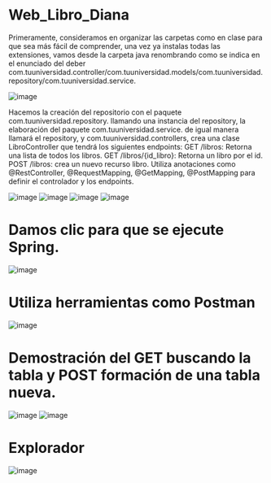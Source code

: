 # Web_Libro_Diana
Primeramente, consideramos en organizar las carpetas como en clase para que sea más fácil de comprender, una vez ya instalas todas las extensiones, vamos desde la carpeta java renombrando como se indica en el enunciado del deber com.tuuniversidad.controller/com.tuuniversidad.models/com.tuuniversidad.repository/com.tuuniversidad.service.

![image](https://github.com/Diana29004/Web_Libro_Diana/assets/170267544/07d8894b-da29-46c7-a6a5-97467059e90f)

Hacemos la creación del repositorio con el paquete com.tuuniversidad.repository. llamando una instancia del repository, la elaboración del paquete com.tuuniversidad.service. de igual manera llamará el repository, y com.tuuniversidad.controllers, crea una clase LibroController que tendrá los siguientes endpoints: GET /libros: Retorna una lista de todos los libros. GET /libros/{id_libro}: Retorna un libro por el id. POST /libros: crea un nuevo recurso libro. Utiliza anotaciones como @RestController, @RequestMapping, @GetMapping, @PostMapping para definir el controlador y los endpoints.

![image](https://github.com/Diana29004/Web_Libro_Diana/assets/170267544/62a4ba78-e456-405d-b832-36f9bb1bfd1d)
![image](https://github.com/Diana29004/Web_Libro_Diana/assets/170267544/6f12db40-b51f-4909-b2c3-4eca5e305072)
![image](https://github.com/Diana29004/Web_Libro_Diana/assets/170267544/ef437cbc-3cfd-4a81-b8ac-d680c92ca6b3)
![image](https://github.com/Diana29004/Web_Libro_Diana/assets/170267544/c3845956-e1b8-4101-8d13-c25a06d88c83)
# Damos clic para que se ejecute Spring.
![image](https://github.com/Diana29004/Web_Libro_Diana/assets/170267544/f009c6a5-89b1-4a93-b7cd-76d316ebbba6)
# Utiliza herramientas como Postman 
![image](https://github.com/Diana29004/Web_Libro_Diana/assets/170267544/944b4695-7ab4-4594-9ada-137b61baf612)
# Demostración del GET buscando la tabla y POST formación de una tabla nueva.
![image](https://github.com/Diana29004/Web_Libro_Diana/assets/170267544/251aa6a4-e93c-4f91-bb00-f49b2f8ed673)
![image](https://github.com/Diana29004/Web_Libro_Diana/assets/170267544/007d140d-fd65-4152-9ba0-76e3d92fe78d)
# Explorador
![image](https://github.com/Diana29004/Web_Libro_Diana/assets/170267544/fde2d452-d8f8-430c-ab1f-78126ec6acb5)





